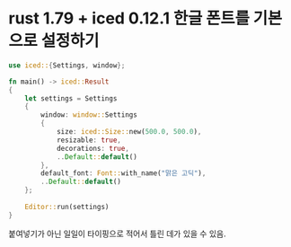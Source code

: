 # rust 1.79 + iced 0.12.1 한글 폰트를 기본으로 설정하기

```rust
use iced::{Settings, window};

fn main() -> iced::Result
{
	let settings = Settings
	{
		window: window::Settings
		{
			size: iced::Size::new(500.0, 500.0),
			resizable: true,
			decorations: true,
			..Default::default()
		},
		default_font: Font::with_name("맑은 고딕"),
		..Default::default()
	};
	
	Editor::run(settings)
}
```

붙여넣기가 아닌 일일이 타이핑으로 적어서 틀린 데가 있을 수 있음. 